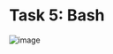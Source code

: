 # Task 5: Bash

![image](https://github.com/ilyaskalimullinn/os_task5_bash/assets/90423658/6958b915-96be-4802-8254-1704df0d57b4)
